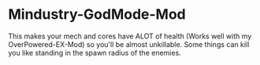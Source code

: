 # Mindustry-GodMode-Mod
This makes your mech and cores have ALOT of health (Works well with my OverPowered-EX-Mod) so you'll be almost unkillable. Some things can kill you like standing in the spawn radius of the enemies.
